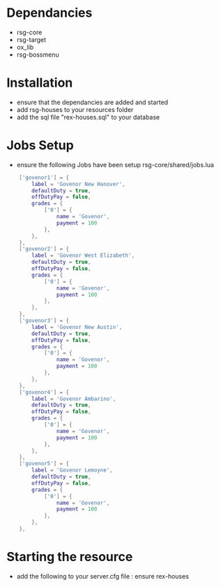 # Dependancies
- rsg-core
- rsg-target
- ox_lib
- rsg-bossmenu

# Installation
- ensure that the dependancies are added and started
- add rsg-houses to your resources folder
- add the sql file "rex-houses.sql" to your database

# Jobs Setup
- ensure the following Jobs have been setup rsg-core/shared/jobs.lua

```lua
    ['govenor1'] = {
        label = 'Govenor New Hanover',
        defaultDuty = true,
        offDutyPay = false,
        grades = {
            ['0'] = {
                name = 'Govenor',
                payment = 100
            },
        },
    },
    ['govenor2'] = {
        label = 'Govenor West Elizabeth',
        defaultDuty = true,
        offDutyPay = false,
        grades = {
            ['0'] = {
                name = 'Govenor',
                payment = 100
            },
        },
    },
    ['govenor3'] = {
        label = 'Govenor New Austin',
        defaultDuty = true,
        offDutyPay = false,
        grades = {
            ['0'] = {
                name = 'Govenor',
                payment = 100
            },
        },
    },
    ['govenor4'] = {
        label = 'Govenor Ambarino',
        defaultDuty = true,
        offDutyPay = false,
        grades = {
            ['0'] = {
                name = 'Govenor',
                payment = 100
            },
        },
    },
    ['govenor5'] = {
        label = 'Govenor Lemoyne',
        defaultDuty = true,
        offDutyPay = false,
        grades = {
            ['0'] = {
                name = 'Govenor',
                payment = 100
            },
        },
    },
```

# Starting the resource
- add the following to your server.cfg file : ensure rex-houses
